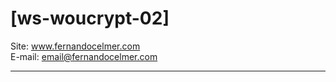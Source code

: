 # [ws-woucrypt-02]

Site: www.fernandocelmer.com
</br>
E-mail: email@fernandocelmer.com
________________________________
<p>
